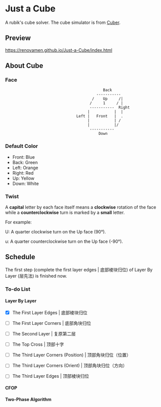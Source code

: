 # Just a Cube

A rubik's cube solver. The cube simulator is from [Cuber](https://github.com/marklundin/cube).



## Preview

https://renovamen.github.io/Just-a-Cube/index.html



## About Cube

### Face

                                                Back
                                             -----------
                                           /    Up     /|
                                          /     1     / |
                                          -----------  Right
                                         |           |  |
                                    Left |   Front   |  .
                                         |           | /
                                         |           |/
                                          -----------
                                              Down


### Default Color

- Front: Blue
- Back: Green
- Left: Orange
- Right: Red
- Up: Yellow
- Down: White



### Twist

A **capital** letter by each face itself means a **clockwise** rotation of the face while a **counterclockwise** turn is marked by a **small** letter.

For example:

U: A quarter clockwise turn on the Up face (90°).

u: A quarter counterclockwise turn on the Up face (-90°).





## Schedule

The first step (complete the first layer edges | 底部棱块归位)  of Layer By Layer (层先法) is finished now.



### To-do List

#### Layer By Layer

- [x] The First Layer Edges | 底部棱块归位
- [ ] The First Layer Corners | 底部角块归位
- [ ] The Second Layer | 复原第二层
- [ ] The Top Cross | 顶部十字
- [ ] The Third Layer Corners (Position) | 顶部角块归位（位置）
- [ ] The Third Layer Corners (Orient) | 顶部角块归位（方向）
- [ ] The Third Layer Edges |  顶部棱块归位



#### CFOP

#### Two-Phase Algorithm